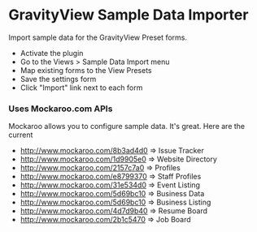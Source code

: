 GravityView Sample Data Importer
=======================

Import sample data for the GravityView Preset forms.

* Activate the plugin
* Go to the Views > Sample Data Import menu
* Map existing forms to the View Presets
* Save the settings form
* Click "Import" link next to each form

### Uses Mockaroo.com APIs

Mockaroo allows you to configure sample data. It's great. Here are the current

* http://www.mockaroo.com/8b3ad4d0 => Issue Tracker
* http://www.mockaroo.com/1d9905e0 => Website Directory
* http://www.mockaroo.com/2157c7a0 => Profiles
* http://www.mockaroo.com/e8799370 => Staff Profiles
* http://www.mockaroo.com/31e534d0 => Event Listing
* http://www.mockaroo.com/5d69bc10 => Business Data
* http://www.mockaroo.com/5d69bc10 => Business Listing
* http://www.mockaroo.com/4d7d9b40 => Resume Board
* http://www.mockaroo.com/2b1c5470 => Job Board
